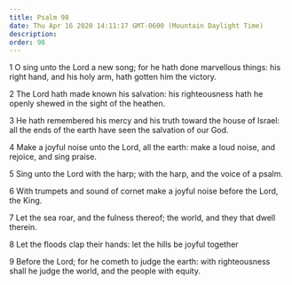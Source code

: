```yaml
---
title: Psalm 98
date: Thu Apr 16 2020 14:11:17 GMT-0600 (Mountain Daylight Time)
description: 
order: 98
---
```


<p>
  1 O sing unto the Lord a new song; for he hath done marvellous things: his
  right hand, and his holy arm, hath gotten him the victory.
</p>
<p>
  2 The Lord hath made known his salvation: his righteousness hath he openly
  shewed in the sight of the heathen.
</p>
<p>
  3 He hath remembered his mercy and his truth toward the house of Israel: all
  the ends of the earth have seen the salvation of our God.
</p>
<p>
  4 Make a joyful noise unto the Lord, all the earth: make a loud noise, and
  rejoice, and sing praise.
</p>
<p>
  5 Sing unto the Lord with the harp; with the harp, and the voice of a psalm.
</p>
<p>
  6 With trumpets and sound of cornet make a joyful noise before the Lord, the
  King.
</p>
<p>
  7 Let the sea roar, and the fulness thereof; the world, and they that dwell
  therein.
</p>
<p>8 Let the floods clap their hands: let the hills be joyful together</p>
<p>
  9 Before the Lord; for he cometh to judge the earth: with righteousness shall
  he judge the world, and the people with equity.
</p>
